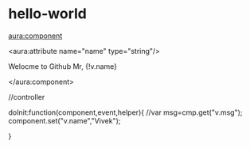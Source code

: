 # hello-world

<aura:component>

<aura:attribute name="name" type="string"/>

Welocme to Github Mr, {!v.name}

</aura:component>

//controller 

doInit:function(component,event,helper){
//var msg=cmp.get("v.msg");
component.set("v.name","Vivek");

} 

